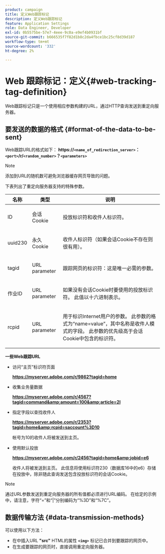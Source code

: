 ```yaml
---
product: campaign
title: 定义Web跟踪标记
description: 定义Web跟踪标记
feature: Application Settings
role: Data Engineer, Developer
exl-id: 0b5575be-57e7-4eee-9c0a-e9ef4b0931bf
source-git-commit: b666535f7f82d1b8c2da4fbce1bc25cf8d39d187
workflow-type: tm+mt
source-wordcount: '332'
ht-degree: 2%

---
```


# Web 跟踪标记：定义{#web-tracking-tag-definition}



Web跟踪标记只是一个使用相应参数构建的URL，通过HTTP查询发送到重定向服务器。

## 要发送的数据的格式 {#format-of-the-data-to-be-sent}

Web跟踪URL的格式如下： **https://`<name_of_redirection_server>`：`<port>`/r/`<random_number>`？`<parameters>`**

>[!NOTE]
>
>添加到URL的随机数可避免浏览器缓存网页导致的问题。

下表列出了重定向服务器支持的特殊参数。

<table>
                     <thead>
                        <tr>
                           <th>名称</th>
                           <th>类型</th>
                           <th>说明</th> 
                        </tr> 
                     </thead>
                     <tbody>
                        <tr>
                           <td>
                              <p>ID</p> 
                           </td>
                           <td>
                              <p>会话Cookie</p> 
                           </td>
                           <td>
                              <p>投放标识符和收件人标识符。</p> 
                           </td> 
                        </tr>
                        <tr>
                           <td>
                              <p>uuid230</p> 
                           </td>
                           <td>
                              <p>永久Cookie</p> 
                           </td>
                           <td>
                              <p>收件人标识符（如果会话Cookie不存在则很有用）。</p> 
                           </td> 
                        </tr>
                        <tr>
                           <td>
                              <p>tagid</p> 
                           </td>
                           <td>
                              <p>URL parameter</p> 
                           </td>
                           <td>
                              <p>跟踪网页的标识符：这是唯一必需的参数。</p> 
                           </td> 
                        </tr>
                        <tr>
                           <td>
                              <p>作业ID</p> 
                           </td>
                           <td>
                              <p>URL parameter</p> 
                           </td>
                           <td>
                              <p>如果没有会话Cookie时要使用的投放标识符。 此值以十六进制表示。
                              </p> 
                           </td> 
                        </tr>
                        <tr>
                           <td>
                              <p>rcpid</p> 
                           </td>
                           <td>
                              <p>URL parameter</p> 
                           </td>
                           <td>
                              <p>用于标识Internet用户的参数。 此参数的格式为“name=value”，其中名称是收件人模式的字段。 此参数的优先级高于会话Cookie中包含的标识符。
                              </p> 
                           </td> 
                        </tr> 
                     </tbody>  
                  </table>

**一些Web跟踪URL**

* 访问“主页”标识符页面

  **https://myserver.adobe.com/r/9862?tagid=home**

* 收集业务量数据

  **https://myserver.adobe.com/r/4567?tagid=command&amp;amount=100&amp;article=2l**

* 指定字段以查找收件人

  **https://myserver.adobe.com/r/2353?tagid=home&amp;rcpid=saccount%3D10**

  帐号为10的收件人将被发送到主页。

* 使用默认投放

  **https://myserver.adobe.com/r/2456?tagid=home&amp;jobid=e6**

  收件人将被发送到主页。 此信息将使用标识符230（数据库16中的e6）存储在投放中，除非随此查询发送包含投放标识符的会话Cookie。

>[!NOTE]
>
>通过URL参数发送到重定向服务器的所有值都必须进行URL编码。 在给定的示例中，请注意，字符“=”和“|”分别编码为“%3D”和“%7C”。

## 数据传输方法 {#data-transmission-methods}

可以使用以下方法：

* 在中插入URL **&quot;src&quot;** HTML的属性 **`<img>`** 标记已合并到要跟踪的网页中。
* 在生成要跟踪的网页时，直接调用重定向服务器。
